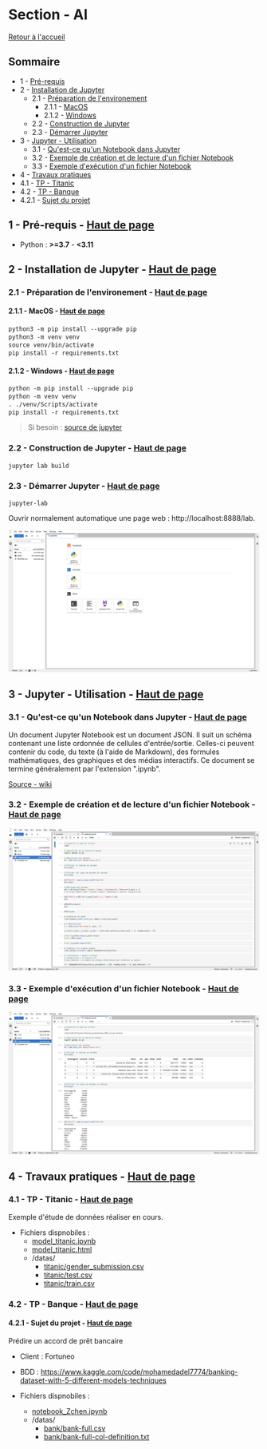 # **Section - AI** <a name="top"></a>

[Retour à l'accueil](../../)

## Sommaire

- 1 - [Pré-requis](#1)
- 2 - [Installation de Jupyter](#2)
  - 2.1 - [Préparation de l'environement](#2-1)
    - 2.1.1 - [MacOS](#2-1-1)
    - 2.1.2 - [Windows](#2-2-1)
  - 2.2 - [Construction de Jupyter](#2-2)
  - 2.3 - [Démarrer Jupyter](#2-3)
- 3 - [Jupyter - Utilisation](#3)
  - 3.1 - [Qu'est-ce qu'un Notebook dans Jupyter](#3-1)
  - 3.2 - [Exemple de création et de lecture d'un fichier Notebook](#3-2)
  - 3.3 - [Exemple d'exécution d'un fichier Notebook](#3-3)
- 4 - [Travaux pratiques](#4)
- 4.1 - [TP - Titanic](#4-1)
- 4.2 - [TP - Banque](#4-2)
- 4.2.1 - [Sujet du projet](#4-2-1)

## 1 - Pré-requis - [Haut de page](#top) <a name="1"></a>

- Python : **>=3.7** - **<3.11**

## 2 - Installation de Jupyter - [Haut de page](#top) <a name="2"></a>

### 2.1 - Préparation de l'environement - [Haut de page](#top) <a name="2-1"></a>

#### 2.1.1 - MacOS - [Haut de page](#top) <a name="2-1-1"></a>

```
python3 -m pip install --upgrade pip
python3 -m venv venv
source venv/bin/activate
pip install -r requirements.txt
```

#### 2.1.2 - Windows - [Haut de page](#top) <a name="2-1-2"></a>

```
python -m pip install --upgrade pip
python -m venv venv
. ./venv/Scripts/activate
pip install -r requirements.txt
```

> Si besoin : [source de jupyter](https://jupyter.org/install)

### 2.2 - Construction de Jupyter - [Haut de page](#top) <a name="2-2"></a>

```
jupyter lab build
```

### 2.3 - Démarrer Jupyter - [Haut de page](#top) <a name="2-3"></a>

```
jupyter-lab
```

Ouvrir normalement automatique une page web : http://localhost:8888/lab.

![image](_img/001.png)

## 3 - Jupyter - Utilisation - [Haut de page](#top) <a name="3"></a>

### 3.1 - Qu'est-ce qu'un Notebook dans Jupyter - [Haut de page](#top) <a name="3-1-1"></a>

Un document Jupyter Notebook est un document JSON. Il suit un schéma contenant une liste ordonnée de cellules d'entrée/sortie. Celles-ci peuvent contenir du code, du texte (à l'aide de Markdown), des formules mathématiques, des graphiques et des médias interactifs. Ce document se termine généralement par l'extension ".ipynb".

[Source - wiki](https://fr.wikipedia.org/wiki/Jupyter#Jupyter_Notebook)

### 3.2 - Exemple de création et de lecture d'un fichier Notebook - [Haut de page](#top) <a name="3-2"></a>

![model_notebook](_img/002.png)

### 3.3 - Exemple d'exécution d'un fichier Notebook - [Haut de page](#top) <a name="3-3"></a>

![model_notebook](_img/003.png)

## 4 - Travaux pratiques - [Haut de page](#top) <a name="4"></a>

### 4.1 - TP - Titanic - [Haut de page](#top) <a name="4-1"></a>

Exemple d'étude de données réaliser en cours.

- Fichiers dispnobiles : 
  - [model_titanic.ipynb](model_titanic.ipynb)
  - [model_titanic.html](model_titanic.html)
  - /datas/
    - [titanic/gender_submission.csv](/datas/titanic/gender_submission.csv)
    - [titanic/test.csv](/datas/titanic/test.csv)
    - [titanic/train.csv](/datas/titanic/train.csv)
  
### 4.2 - TP - Banque - [Haut de page](#top) <a name="4-2"></a>

#### 4.2.1 - Sujet du projet - [Haut de page](#top) <a name="4-2-1"></a>

Prédire un accord de prêt bancaire

- Client : Fortuneo
- BDD : https://www.kaggle.com/code/mohamedadel7774/banking-dataset-with-5-different-models-techniques

- Fichiers dispnobiles : 
  - [notebook_Zchen.ipynb](notebook_Zchen.ipynb)
  - /datas/
    - [bank/bank-full.csv](/datas/bank/bank-full.csv)
    - [bank/bank-full-col-definition.txt](/datas/bank/bank-full-col-definition.txt)